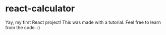# react-calculator
 Yay, my first React project! This was made with a tutorial. Feel free to learn from the code. :)

